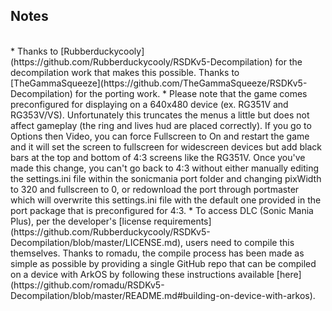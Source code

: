 ## Notes
<br/>
* Thanks to [Rubberduckycooly](https://github.com/Rubberduckycooly/RSDKv5-Decompilation) for the decompilation work that makes this possible.  Thanks to [TheGammaSqueeze](https://github.com/TheGammaSqueeze/RSDKv5-Decompilation) for the porting work.
* Please note that the game comes preconfigured for displaying on a 640x480 device (ex. RG351V and RG353V/VS).  Unfortunately this truncates the menus a little but does not affect gameplay (the ring and lives hud are placed correctly).  If you go to Options then Video, you can force Fullscreen to On and restart the game and it will set the screen to fullscreen for widescreen devices but add black bars at the top and bottom of 4:3 screens like the RG351V.  Once you've made this change, you can't go back to 4:3 without either manually editing the settings.ini file within the sonicmania port folder and changing pixWidth to 320 and fullscreen to 0, or redownload the port through portmaster which will overwrite this settings.ini file with the default one provided in the port package that is preconfigured for 4:3.
* To access DLC (Sonic Mania Plus), per the developer's [license requirements](https://github.com/Rubberduckycooly/RSDKv5-Decompilation/blob/master/LICENSE.md),  users need to compile this themselves. Thanks to romadu, the compile process has been made as simple as possible by providing a single GitHub repo that can be compiled on a device with ArkOS by following these instructions available [here](https://github.com/romadu/RSDKv5-Decompilation/blob/master/README.md#building-on-device-with-arkos).
<br/>
